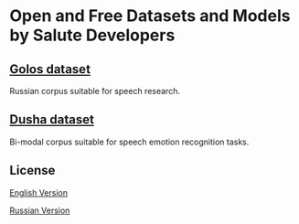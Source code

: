# Open and Free Datasets and Models by Salute Developers


## [Golos dataset](https://github.com/salute-developers/golos/tree/master/golos#golos-dataset) 
Russian corpus suitable for speech research.

## [Dusha dataset](https://github.com/salute-developers/golos/tree/master/dusha#dusha-dataset)
Bi-modal corpus suitable for speech emotion recognition tasks.


## **License**

[English Version](https://github.com/salute-developers/golos/blob/master/license/en_us.pdf)

[Russian Version](https://github.com/salute-developers/golos/blob/master/license/ru.pdf)